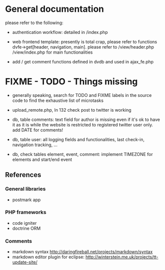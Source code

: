 # General documentation

please refer to the following:

- authentication workflow: detailed in /index.php

- web frontend template: presently is total crap, please refer to functions dvfe->get[header, navigation, main]. 
please refer to /view/header.php /view/index.php for main functionalities

- add / get comment functions defined in dvdb and used in ajax_fe.php 

# FIXME - TODO - Things missing

- generally speaking, search for TODO and FIXME labels in the source code to find the exhaustive list of microtasks

- upload_remote.php, ln 132 check post to twitter is working

- db, table comments: text field for author is missing even if it's ok to have it as it is while the website 
is restricted to registered twitter user only. add DATE for comments!

- db, table user: all logging fields and functionalities, last check-in, navigation tracking, ...

- db, check tables element, event, comment: implement TIMEZONE for elements and start/end event

## References

### General libraries

- postmark app

### PHP frameworks

- code igniter
- doctrine ORM

### Comments

- markdown syntax http://daringfireball.net/projects/markdown/syntax
- markdown editor plugin for eclipse: http://winterstein.me.uk/projects/tt-update-site/